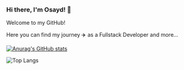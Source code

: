 ### Hi there, I'm Osayd! 👋

Welcome to my GitHub!

Here you can find my journey ✈️ as a Fullstack Developer and more...

[![Anurag's GitHub stats](https://github-readme-stats.vercel.app/api?username=osaydayoub&show_icons=true&theme=radical)](https://github.com/osaydayoub/github-readme-stats)

![Top Langs](https://github-readme-stats.vercel.app/api/top-langs/?username=osaydayoub&hide_progress=true)

<!--
**osaydayoub/osaydayoub** is a ✨ _special_ ✨ repository because its `README.md` (this file) appears on your GitHub profile.

Here are some ideas to get you started:

- 🔭 I’m currently working on ...
- 🌱 I’m currently learning ...
- 👯 I’m looking to collaborate on ...
- 🤔 I’m looking for help with ...
- 💬 Ask me about ...
- 📫 How to reach me: ...
- 😄 Pronouns: ...
- ⚡ Fun fact: ...
-->
